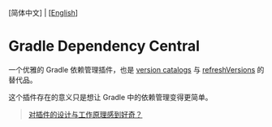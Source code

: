 [简体中文] | [[English](README.en.md)]

# Gradle Dependency Central

一个优雅的 Gradle 依赖管理插件，也是 [version catalogs](https://docs.gradle.org/current/userguide/platforms.html#sub:central-declaration-of-dependencies) 与 [refreshVersions](https://github.com/jmfayard/refreshVersions/) 的替代品。

这个插件存在的意义只是想让 Gradle 中的依赖管理变得更简单。



> [对插件的设计与工作原理感到好奇？](design/overview.zh.md)

